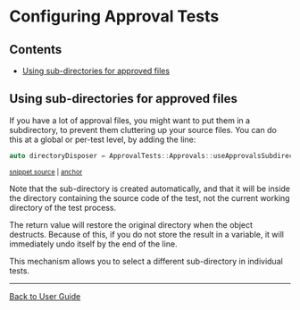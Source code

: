 <a id="top"></a>

# Configuring Approval Tests

<!-- toc -->
## Contents

  * [Using sub-directories for approved files](#using-sub-directories-for-approved-files)<!-- endToc -->

## Using sub-directories for approved files

If you have a lot of approval files, you might want to put them in a subdirectory, to prevent them cluttering up your source files. You can do this at a global or per-test level, by adding the line:

<!-- snippet: use_subdirectory_in_main -->
<a id='snippet-use_subdirectory_in_main'></a>
```cpp
auto directoryDisposer = ApprovalTests::Approvals::useApprovalsSubdirectory("approval_tests");
```
<sup><a href='/tests/Catch2_Tests/main.cpp#L12-L14' title='Snippet source file'>snippet source</a> | <a href='#snippet-use_subdirectory_in_main' title='Start of snippet'>anchor</a></sup>
<!-- endSnippet -->

Note that the sub-directory is created automatically, and that it will be inside the directory containing the source code of the test, not the current working directory of the test process.

The return value will restore the original directory when the object destructs. Because of this, if you do not store the result in a variable, it will immediately undo itself by the end of the line.

This mechanism allows you to select a different sub-directory in individual tests.

---

[Back to User Guide](/doc/README.md#top)
